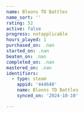 ```yaml
---
name: Bloons TD Battles
name_sort: ''
rating: 52
active: false
progress: notapplicable
hours_played: 1
purchased_on: .nan
started_on: .nan
beaten_on: .nan
completed_on: .nan
mastered_on: .nan
identifiers:
  - type: steam
    appid: '444640'
    name: Bloons TD Battles
    synced_on: '2024-10-10'

---
```


